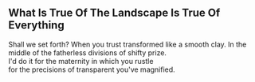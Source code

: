 What Is True Of The Landscape Is True Of Everything
---------------------------------------------------
Shall we set forth? When you trust transformed like a smooth clay. In the middle of the fatherless divisions of shifty prize.  
I'd do it for the maternity in which you rustle  
for the precisions of transparent you've magnified.  
